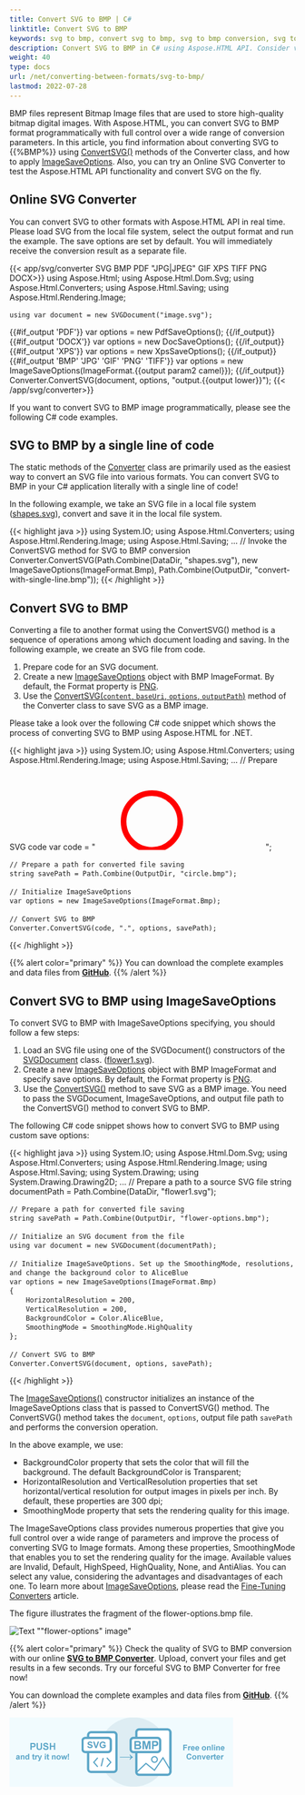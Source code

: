 ```yaml
---
title: Convert SVG to BMP | C#
linktitle: Convert SVG to BMP
keywords: svg to bmp, convert svg to bmp, svg to bmp conversion, svg to bmp converter, save options, c# code, online converter
description: Convert SVG to BMP in C# using Aspose.HTML API. Consider various SVG to BMP conversion scenarios in C# examples. Try online SVG Converter.
weight: 40
type: docs
url: /net/converting-between-formats/svg-to-bmp/
lastmod: 2022-07-28
---
```

<link href="./../../style.css" rel="stylesheet" type="text/css" />

BMP files represent Bitmap Image files that are used to store high-quality bitmap digital images. With Aspose.HTML, you can convert SVG to BMP format programmatically with full control over a wide range of conversion parameters. In this article, you find information about converting SVG to {{%BMP%}} using [ConvertSVG()](https://reference.aspose.com/html/net/aspose.html.converters/converter/convertsvg/) methods of the Converter class, and  how to apply  [ImageSaveOptions](https://reference.aspose.com/html/net/aspose.html.saving/imagesaveoptions/). Also, you can try an Online SVG Converter to test the Aspose.HTML API functionality and convert SVG on the fly.

## **Online SVG Converter**

You can convert SVG to other formats with Aspose.HTML API in real time. Please load SVG from the local file system, select the output format and run the example. The save options are set by default. You will immediately receive the conversion result as a separate file.

{{< app/svg/converter SVG BMP PDF "JPG|JPEG" GIF XPS TIFF PNG DOCX>}}
using Aspose.Html;
using Aspose.Html.Dom.Svg;
using Aspose.Html.Converters;
using Aspose.Html.Saving;
using Aspose.Html.Rendering.Image;

    using var document = new SVGDocument("image.svg");
{{#if_output 'PDF'}}
    var options = new PdfSaveOptions();
{{/if_output}}
{{#if_output 'DOCX'}}
    var options = new DocSaveOptions();
{{/if_output}}
{{#if_output 'XPS'}}
    var options = new XpsSaveOptions();
{{/if_output}}
{{#if_output 'BMP' 'JPG' 'GIF' 'PNG' 'TIFF'}}
    var options = new ImageSaveOptions(ImageFormat.{{output param2 camel}});
{{/if_output}}
    Converter.ConvertSVG(document, options, "output.{{output lower}}");
{{< /app/svg/converter>}}

If you want to convert SVG to BMP image programmatically, please see the following C# code examples.

## **SVG to BMP by a single line of code**

The static methods of the [Converter](https://reference.aspose.com/html/net/aspose.html.converters/converter/) class are primarily used as the easiest way to convert an SVG file into various formats. You can convert SVG to BMP in your C# application literally with a single line of code!

In the following example, we take an SVG file in a local file system ([shapes.svg](/html/net/converting-between-formats/svg-to-jpg/shapes.svg)), convert and save it in the local file system.

{{< highlight java >}}
using System.IO;
using Aspose.Html.Converters;
using Aspose.Html.Rendering.Image;
using Aspose.Html.Saving;
...
     // Invoke the ConvertSVG method for SVG to BMP conversion          
     Converter.ConvertSVG(Path.Combine(DataDir, "shapes.svg"), new ImageSaveOptions(ImageFormat.Bmp), Path.Combine(OutputDir, "convert-with-single-line.bmp"));
{{< /highlight >}}

## **Convert SVG to BMP**
Converting a file to another format using the ConvertSVG() method is a sequence of operations among which document loading and saving. In the following example, we create an SVG file from code. 

1. Prepare code for an SVG document.
1. Create a new [ImageSaveOptions](https://reference.aspose.com/html/net/aspose.html.saving/imagesaveoptions/) object with BMP ImageFormat. By default, the Format property is [PNG](https://reference.aspose.com/html/net/aspose.html.rendering.image/imageformat/).
1. Use the [ConvertSVG(`content`, `baseUri`, `options`, `outputPath`)](https://reference.aspose.com/html/net/aspose.html.converters/converter/convertsvg/) method of the Converter class to save SVG as a BMP image. 

Please take a look over the following C# code snippet which shows the process of converting SVG to BMP using Aspose.HTML for .NET.

{{< highlight java >}}
using System.IO;
using Aspose.Html.Converters;
using Aspose.Html.Rendering.Image;
using Aspose.Html.Saving;
...
    // Prepare SVG code 
    var code = "<svg xmlns='http://www.w3.org/2000/svg'>" +
               "<circle cx ='100' cy ='100' r ='50' fill='none' stroke='red' stroke-width='10' />" +
               "</svg>";

    // Prepare a path for converted file saving 
    string savePath = Path.Combine(OutputDir, "circle.bmp");
    
    // Initialize ImageSaveOptions 
    var options = new ImageSaveOptions(ImageFormat.Bmp);
    
    // Convert SVG to BMP
    Converter.ConvertSVG(code, ".", options, savePath);
{{< /highlight >}}

{{% alert color="primary" %}} 
You can download the complete examples and data files from [**GitHub**](https://github.com/aspose-html/Aspose.HTML-Documentation/tree/main/content/tests-net).
{{% /alert %}}

## **Convert SVG to BMP using ImageSaveOptions**

To convert SVG to BMP with ImageSaveOptions specifying, you should follow a few steps: 

1. Load an SVG file using one of the SVGDocument() constructors of the [SVGDocument](https://reference.aspose.com/html/net/aspose.html.dom.svg/svgdocument/) class. ([flower1.svg](/html/net/converting-between-formats/svg-to-png/flower1.svg)). 
1. Create a new [ImageSaveOptions](https://reference.aspose.com/html/net/aspose.html.saving/imagesaveoptions/) object with BMP ImageFormat and specify save options. By default, the Format property is [PNG](https://reference.aspose.com/html/net/aspose.html.rendering.image/imageformat/).
1. Use the [ConvertSVG()](https://reference.aspose.com/html/net/aspose.html.converters/converter/convertsvg/) method to save SVG as a BMP image. You need to pass the SVGDocument, ImageSaveOptions, and output file path to the ConvertSVG() method to convert SVG to BMP.

The following C# code snippet shows how to convert SVG to BMP using custom save options:

{{< highlight java >}}
using System.IO;
using Aspose.Html.Dom.Svg;
using Aspose.Html.Converters;
using Aspose.Html.Rendering.Image;
using Aspose.Html.Saving;
using System.Drawing;
using System.Drawing.Drawing2D;
...
    // Prepare a path to a source SVG file
    string documentPath = Path.Combine(DataDir, "flower1.svg");

    // Prepare a path for converted file saving 
    string savePath = Path.Combine(OutputDir, "flower-options.bmp");
    
    // Initialize an SVG document from the file
    using var document = new SVGDocument(documentPath);
    
    // Initialize ImageSaveOptions. Set up the SmoothingMode, resolutions, and change the background color to AliceBlue 
    var options = new ImageSaveOptions(ImageFormat.Bmp)
    {
        HorizontalResolution = 200,
        VerticalResolution = 200,
        BackgroundColor = Color.AliceBlue,
        SmoothingMode = SmoothingMode.HighQuality
    };           
    
    // Convert SVG to BMP
    Converter.ConvertSVG(document, options, savePath);
{{< /highlight >}}

The [ImageSaveOptions()](https://reference.aspose.com/html/net/aspose.html.saving/imagesaveoptions/imagesaveoptions/) constructor initializes an instance of the ImageSaveOptions class that is passed to ConvertSVG() method. The ConvertSVG() method takes the `document`, `options`,  output file path `savePath` and performs the conversion operation.

In the above example, we use:
 - BackgroundColor property that sets the color that will fill the background. The default BackgroundColor is Transparent;
 - HorizontalResolution and VerticalResolution properties that set horizontal/vertical resolution for output images in pixels per inch. By default, these properties are 300 dpi;
 - SmoothingMode property that sets the rendering quality for this image.

The ImageSaveOptions class provides numerous properties that give you full control over a wide range of parameters and improve the process of converting SVG to Image formats. Among these properties, SmoothingMode that enables you to set the rendering quality for the image.  Available values are Invalid, Default, HighSpeed, HighQuality, None, and AntiAlias. You can select any value, considering the advantages and disadvantages of each one. To learn more about [ImageSaveOptions](https://reference.aspose.com/html/net/aspose.html.saving/imagesaveoptions/), please read the [Fine-Tuning Converters](/html/net/converting-between-formats/fine-tuning-converters/) article.

The figure illustrates the fragment of the flower-options.bmp file.

![Text ""flower-options" image"](../flower-options.png#center)

{{% alert color="primary" %}} 
Check the quality of SVG to BMP conversion with our online [**SVG to BMP Converter**](https://products.aspose.app/svg/conversion/svg-to-bmp). Upload, convert your files and get results in a few seconds. Try our forceful SVG to BMP Converter for free now!

You can download the complete examples and data files from [**GitHub**](https://github.com/aspose-html/Aspose.HTML-Documentation/tree/main/content/tests-net).
{{% /alert %}}

<a href="https://products.aspose.app/svg/conversion/svg-to-bmp" target="_blank">![Text "Banner SVG to BMP Converter"](svg-to-bmp.png#center)</a>







